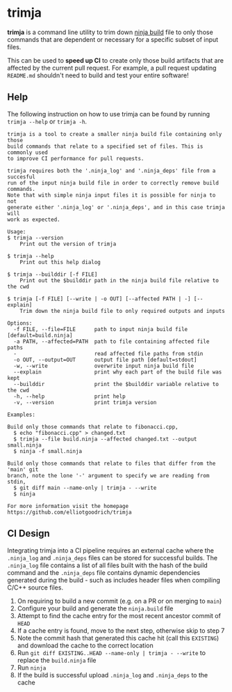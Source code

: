 # trimja

**trimja** is a command line utility to trim down
[ninja build](https://ninja-build.org/) file to only those commands that
are dependent or necessary for a specific subset of input files.

This can be used to **speed up CI** to create only those build artifacts that
are affected by the current pull request. For example, a pull request updating
`README.md` shouldn't need to build and test your entire software!

## Help

The following instruction on how to use trimja can be found by running
`trimja --help` or `trimja -h`.

```
trimja is a tool to create a smaller ninja build file containing only those
build commands that relate to a specified set of files. This is commonly used
to improve CI performance for pull requests.

trimja requires both the '.ninja_log' and '.ninja_deps' file from a succesful
run of the input ninja build file in order to correctly remove build commands.
Note that with simple ninja input files it is possible for ninja to not
generate either '.ninja_log' or '.ninja_deps', and in this case trimja will
work as expected.

Usage:
$ trimja --version
    Print out the version of trimja

$ trimja --help
    Print out this help dialog

$ trimja --builddir [-f FILE]
    Print out the $builddir path in the ninja build file relative to the cwd

$ trimja [-f FILE] [--write | -o OUT] [--affected PATH | -] [--explain]
    Trim down the ninja build file to only required outputs and inputs

Options:
  -f FILE, --file=FILE      path to input ninja build file [default=build.ninja]
  -a PATH, --affected=PATH  path to file containing affected file paths
  -                         read affected file paths from stdin
  -o OUT, --output=OUT      output file path [default=stdout]
  -w, --write               overwrite input ninja build file
  --explain                 print why each part of the build file was kept
  --builddir                print the $builddir variable relative to the cwd
  -h, --help                print help
  -v, --version             print trimja version

Examples:

Build only those commands that relate to fibonacci.cpp,
  $ echo "fibonacci.cpp" > changed.txt
  $ trimja --file build.ninja --affected changed.txt --output small.ninja
  $ ninja -f small.ninja

Build only those commands that relate to files that differ from the 'main' git
branch, note the lone '-' argument to specify we are reading from stdin,
  $ git diff main --name-only | trimja - --write
  $ ninja

For more information visit the homepage https://github.com/elliotgoodrich/trimja
```

## CI Design

Integrating trimja into a CI pipeline requires an external cache where the
`.ninja_log` and `.ninja_deps` files can be stored for successful builds.  The
`.ninja_log` file contains a list of all files built with the hash of the build
command and the `.ninja_deps` file contains dynamic dependencies generated
during the build - such as includes header files when compiling C/C++ source
files.

  1. On requiring to build a new commit (e.g. on a PR or on merging to `main`)
  2. Configure your build and generate the `ninja.build` file
  3. Attempt to find the cache entry for the most recent ancestor commit of
     `HEAD`
  4. If a cache entry is found, move to the next step, otherwise skip to step 7
  5. Note the commit hash that generated this cache hit (call this `EXISTING`)
     and download the cache to the correct location
  6. Run `git diff EXISTING..HEAD --name-only | trimja - --write` to replace the
     `build.ninja` file
  7. Run `ninja`
  8. If the build is successful upload `.ninja_log` and `.ninja_deps` to the
     cache
